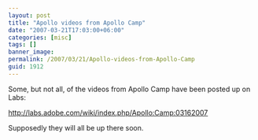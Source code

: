```yaml
---
layout: post
title: "Apollo videos from Apollo Camp"
date: "2007-03-21T17:03:00+06:00"
categories: [misc]
tags: []
banner_image: 
permalink: /2007/03/21/Apollo-videos-from-Apollo-Camp
guid: 1912
---
```


Some, but not all, of the videos from Apollo Camp have been posted up on Labs:

<a href="http://labs.adobe.com/wiki/index.php/Apollo:Camp:03162007">http://labs.adobe.com/wiki/index.php/Apollo:Camp:03162007</a>

Supposedly they will all be up there soon.